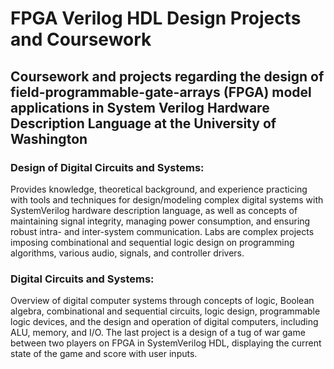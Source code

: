 # FPGA Verilog HDL Design Projects and Coursework
## Coursework and projects regarding the design of field-programmable-gate-arrays (FPGA) model applications in System Verilog Hardware Description Language at the University of Washington

### Design of Digital Circuits and Systems:
Provides knowledge, theoretical background, and experience practicing with tools and techniques for design/modeling complex digital systems with SystemVerilog hardware description language, as well as concepts of maintaining signal integrity, managing power consumption, and ensuring robust intra- and inter-system communication. Labs are complex projects imposing combinational and sequential logic design on programming algorithms, various audio, signals, and controller drivers. 

### Digital Circuits and Systems:
Overview of digital computer systems through concepts of logic, Boolean algebra, combinational and sequential circuits, logic design, programmable logic devices, and the design and operation of digital computers, including ALU, memory, and I/O. The last project is a design of a tug of war game between two players on FPGA in SystemVerilog HDL, displaying the current state of the game and score with user inputs. 
